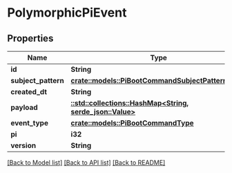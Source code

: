 # PolymorphicPiEvent

## Properties

Name | Type | Description | Notes
------------ | ------------- | ------------- | -------------
**id** | **String** |  | [readonly]
**subject_pattern** | [**crate::models::PiBootCommandSubjectPatternEnum**](PiBootCommandSubjectPatternEnum.md) |  | 
**created_dt** | **String** |  | [readonly]
**payload** | [**::std::collections::HashMap<String, serde_json::Value>**](serde_json::Value.md) |  | 
**event_type** | [**crate::models::PiBootCommandType**](PiBootCommandType.md) |  | 
**pi** | **i32** |  | 
**version** | **String** |  | 

[[Back to Model list]](../README.md#documentation-for-models) [[Back to API list]](../README.md#documentation-for-api-endpoints) [[Back to README]](../README.md)


